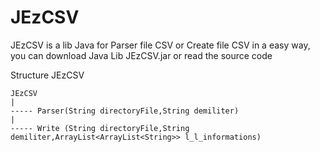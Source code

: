 # JEzCSV
JEzCSV is a lib Java for Parser file CSV or Create file CSV in a easy way, you can download Java Lib JEzCSV.jar or read the source code


Structure JEzCSV

    JEzCSV
    |
    ----- Parser(String directoryFile,String demiliter)
    |
    ----- Write (String directoryFile,String demiliter,ArrayList<ArrayList<String>> l_l_informations)
    
   
